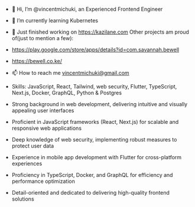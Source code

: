 - 👋 Hi, I’m @vincentmichuki, an Experienced Frontend Engineer
- 🌱 I’m currently learning Kubernetes
- 🚀 Just finished working on https://kazilane.com
Other projects am proud of(just to mention a few):
- https://play.google.com/store/apps/details?id=com.savannah.bewell
- https://bewell.co.ke/

- 📫 How to reach me vincentmichuki@gmail.com

- Skills: JavaScript, React, Tailwind, web security, Flutter, TypeScript, Next.js, Docker, GraphQL, Python & Postgres
- Strong background in web development, delivering intuitive and visually appealing user interfaces
- Proficient in JavaScript frameworks (React, Next.js) for scalable and responsive web applications
- Deep knowledge of web security, implementing robust measures to protect user data
- Experience in mobile app development with Flutter for cross-platform experiences
- Proficiency in TypeScript, Docker, and GraphQL for efficiency and performance optimization
- Detail-oriented and dedicated to delivering high-quality frontend solutions

